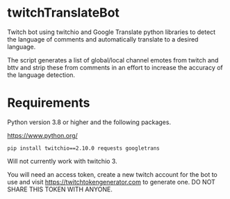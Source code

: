# twitchTranslateBot
Twitch bot using twitchio and Google Translate python libraries to detect the language of comments and automatically translate to a desired language.

The script generates a list of global/local channel emotes from twitch and bttv and strip these from comments in an effort to increase the accuracy of the language detection.

# Requirements

Python version 3.8 or higher and the following packages. 

https://www.python.org/

```
pip install twitchio==2.10.0 requests googletrans
```
Will not currently work with twitchio 3.

You will need an access token, create a new twitch account for the bot to use and visit https://twitchtokengenerator.com to generate one. DO NOT SHARE THIS TOKEN WITH ANYONE.

